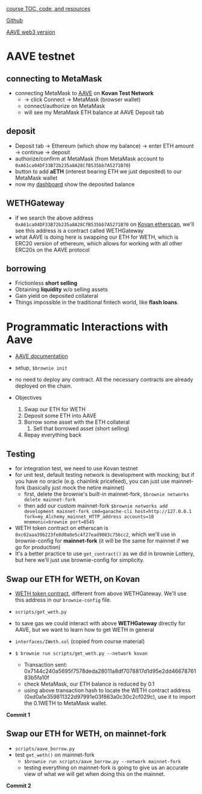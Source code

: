 [course TOC, code, and resources](https://github.com/smartcontractkit/full-blockchain-solidity-course-py/blob/main/README.md#lesson-10-defi--aave)

[Github](https://github.com/PatrickAlphaC/aave_brownie_py_freecode)

[AAVE web3 version](https://github.com/PatrickAlphaC/aave_web3_py)

# AAVE testnet

## connecting to MetaMask

- connecting MetaMask to [AAVE](https://staging.aave.com/#/deposit) on **Kovan Test Network**
  - -> click Connect -> MetaMask (browser wallet)
  - connect/authorize on MetaMask
  - will see my MetaMask ETH balance at AAVE Deposit tab

## deposit

- Deposit tab -> Ethereum (which show my balance) -> enter ETH amount -> continue -> deposit
- authorize/confirm at MetaMask (from MetaMask account to `0xA61ca04DF33B72b235a8A28CfB535bb7A5271B70`)
- button to add **aETH** (interest bearing ETH we just deposited) to our MetaMask wallet
- now my [dashboard](https://staging.aave.com/#/dashboard) show the deposited balance

## WETHGateway

- if we search the above address `0xA61ca04DF33B72b235a8A28CfB535bb7A5271B70` on [Kovan etherscan](https://kovan.etherscan.io/), we'll see this address is a contract called WETHGateway
- what AAVE is doing here is swapping our ETH for WETH, which is ERC20 version of ethereum, which allows for working with all other ERC20s on the AAVE protocol

## borrowing

- Frictionless **short selling**
- Obtaining **liquidity** w/o selling assets
- Gain yield on deposited collateral
- Things impossible in the traditional fintech world, like **flash loans**.

# Programmatic Interactions with Aave

- [AAVE documentation](https://docs.aave.com/developers/)
- setup, `$brownie init`
- no need to deploy any contract. All the necessary contracts are already deployed on the chain.

- Objectives
  1. Swap our ETH for WETH
  2. Deposit some ETH into AAVE
  3. Borrow some asset with the ETH collateral
     1. Sell that borrowed asset (short selling)
  4. Repay everything back

## Testing

- for integration test, we need to use Kovan testnet
- for unit test, default testing network is development with mocking; but if you have no oracle (e.g. chainlink pricefeed), you can just use mainnet-fork (basically just mock the netire mainnet)
  - first, delete the brownie's built-in mainnet-fork, `$brownie networks delete mainnet-fork`
  - then add our custom mainnet-fork `$brownie networks add development mainnet-fork cmd=ganache-cli host=http://127.0.0.1 fork=my_Alchemy_mainnet_HTTP_address accounts=10 mnemonic=brownie port=8545`
- WETH token contract on etherscan is `0xc02aaa39b223fe8d0a0e5c4f27ead9083c756cc2`, which we'll use in brownie-config for **mainnet-fork** (it will be the same for mainnet if we go for production)
- It's a better practice to use `get_contract()` as we did in brownie Lottery, but here we'll just use brownie-config for simplicity.

## Swap our ETH for WETH, on Kovan

- [WETH token contract](https://kovan.etherscan.io/address/0xd0a1e359811322d97991e03f863a0c30c2cf029c#code), different from above WETHGateway. We'll use this address in our `brownie-config` file.

- `scripts/get_weth.py`
- to save gas we could interact with above **WETHGateway** directly for AAVE, but we want to learn how to get WETH in general
- `interfaces/IWeth.sol` (copied from course material)

- `$ brownie run scripts/get_weth.py --network kovan`
  - Transaction sent: 0x7144c240a5695f7578deda28011a8df7078817d1d95e2dd4667876183b5fa10f
  - check MetaMask, our ETH balance is reduced by 0.1
  - using above transaction hash to locate the WETH contract address (0xd0a1e359811322d97991e03f863a0c30c2cf029c), use it to import the 0.1WETH to MetaMask wallet.

**Commit 1**

## Swap our ETH for WETH, on mainnet-fork

- `scripts/aave_borrow.py`
- test `get_weth()` on mainnet-fork
  - `$brownie run scripts/aave_borrow.py --network mainnet-fork`
  - testing everything on mainnet-fork is going to give us an accurate view of what we will get when doing this on the mainnet.

**Commit 2**
